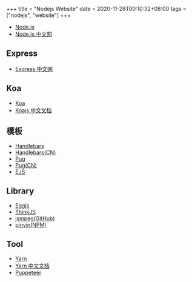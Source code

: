 +++
title = "Nodejs Website"
date = 2020-11-28T00:10:32+08:00
tags = ["nodejs", "website"]
+++



* [Node.js](https://nodejs.org/en/)
* [Node.js 中文网](http://nodejs.cn/)

## Express
* [Express 中文网](https://www.expressjs.com.cn/)


## Koa
* [Koa](https://koajs.com/)
* [Koajs 中文文档](https://koa.bootcss.com/)


## 模板
* [Handlebars](https://handlebarsjs.com/)
* [Handlebars(CN)](https://www.handlebarsjs.cn/)
* [Pug](https://pugjs.org/api/getting-started.html)
* [Pug(CN)](https://www.pugjs.cn/api/getting-started.html)
* [EJS](https://ejs.co/)

## Library
* [Eggjs](https://eggjs.org/zh-cn/)
* [ThinkJS](https://thinkjs.org/)
* [jsmpeg(GitHub)](https://github.com/phoboslab/jsmpeg)
* [pinyin(NPM)](https://www.npmjs.com/package/pinyin)

## Tool
* [Yarn](https://classic.yarnpkg.com/en/)
* [Yarn 中文文档](https://classic.yarnpkg.com/zh-Hans/)
* [Puppeteer](https://pptr.dev/)


